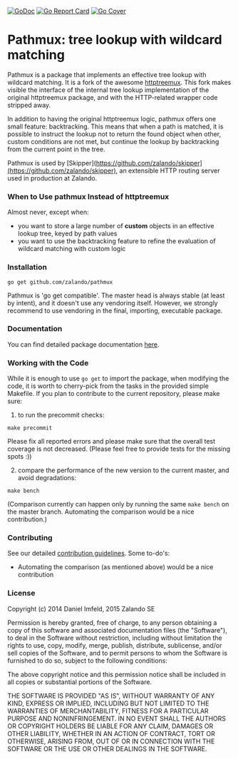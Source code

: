 [![GoDoc](https://godoc.org/github.com/zalando/pathmux?status.svg)](https://godoc.org/github.com/zalando/pathmux)
[![Go Report Card](https://goreportcard.com/badge/github.com/zalando/pathmux)](https://goreportcard.com/report/github.com/zalando/pathmux)
[![Go Cover](https://gocover.io/_badge/github.com/zalando/pathmux)](https://gocover.io/github.com/zalando/pathmux)

# Pathmux: tree lookup with wildcard matching

Pathmux is a package that implements an effective tree lookup with wildcard matching. It is a fork of the awesome [httptreemux](https://github.com/dimfeld/httptreemux). This fork makes visible the interface of the internal tree lookup implementation of the original httptreemux package, and with the HTTP-related wrapper code stripped away.

In addition to having the original httptreemux logic, pathmux offers one small feature: backtracking. This means that when a
path is matched, it is possible to instruct the lookup not to return the found object when other, custom
conditions are not met, but continue the lookup by backtracking from the current point in the tree.

Pathmux is used by [Skipper](https://github.com/zalando/skipper](https://github.com/zalando/skipper), an extensible HTTP routing server used in production at Zalando.

### When to Use pathmux Instead of httptreemux

Almost never, except when:

- you want to store a large number of **custom** objects in an effective lookup tree, keyed by path values
- you want to use the backtracking feature to refine the evaluation of wildcard matching with custom logic

### Installation

```
go get github.com/zalando/pathmux
```

Pathmux is 'go get compatible'. The master head is always stable (at least by intent), and it doesn't use any vendoring itself. However, we strongly recommend to use vendoring in the final, importing, executable package.

### Documentation

You can find detailed package documentation [here](https://godoc.org/github.com/zalando/pathmux).

### Working with the Code

While it is enough to use `go get` to import the package, when modifying the code, it is worth to cherry-pick
from the tasks in the provided simple Makefile. If you plan to contribute to the current repository, please make
sure:

1. to run the precommit checks:

```
make precommit
```

Please fix all reported errors and please make sure that the overall test coverage is not decreased. (Please
feel free to provide tests for the missing spots :))

2. compare the performance of the new version to the current master, and avoid degradations:

```
make bench
```

(Comparison currently can happen only by running the same `make bench` on the master branch. Automating the comparison would be a nice contribution.)

### Contributing
See our detailed [contribution guidelines](https://github.com/zalando/pathmux/blob/master/CONTRIBUTING.md). Some to-do's:

- Automating the comparison (as mentioned above) would be a nice contribution

### License

Copyright (c) 2014 Daniel Imfeld, 2015 Zalando SE

Permission is hereby granted, free of charge, to any person obtaining a copy of this software and associated documentation files (the "Software"), to deal in the Software without restriction, including without limitation the rights to use, copy, modify, merge, publish, distribute, sublicense, and/or sell copies of the Software, and to permit persons to whom the Software is furnished to do so, subject to the following conditions:

The above copyright notice and this permission notice shall be included in all copies or substantial portions of the Software.

THE SOFTWARE IS PROVIDED "AS IS", WITHOUT WARRANTY OF ANY KIND, EXPRESS OR IMPLIED, INCLUDING BUT NOT LIMITED TO THE WARRANTIES OF MERCHANTABILITY, FITNESS FOR A PARTICULAR PURPOSE AND NONINFRINGEMENT. IN NO EVENT SHALL THE AUTHORS OR COPYRIGHT HOLDERS BE LIABLE FOR ANY CLAIM, DAMAGES OR OTHER LIABILITY, WHETHER IN AN ACTION OF CONTRACT, TORT OR OTHERWISE, ARISING FROM, OUT OF OR IN CONNECTION WITH THE SOFTWARE OR THE USE OR OTHER DEALINGS IN THE SOFTWARE.

